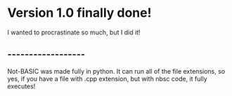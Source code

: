 # Version 1.0 finally done!
I wanted to procrastinate so much, but I did it!
## ------------------
Not-BASIC was made fully in python. It can run all of the file extensions, so yes, if you have a file with .cpp extension, but with nbsc code, it fully executes!

